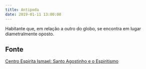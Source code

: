 ```yaml
---
title: Antipoda
date: 2019-01-11 13:00:00
---
```


Habitante que, em relação a outro do globo, se encontra em lugar diametralmente oposto.

## Fonte
[Centro Espirita Ismael: Santo Agostinho e o Espiritismo](https://ceismael.com.br/filosofia/santo-agostinho-e-espiritismo.htm)

